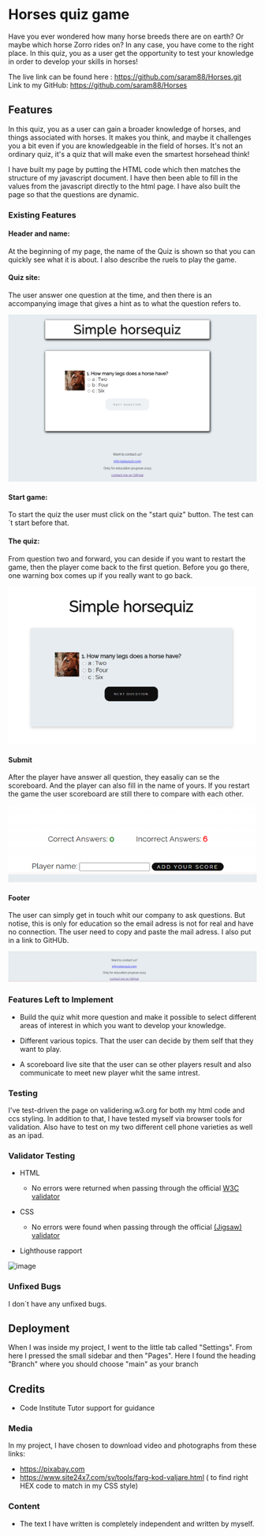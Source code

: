 # Horses quiz game
  
Have you ever wondered how many horse breeds there are on earth? Or maybe which horse Zorro rides on? In any case, you have come to the right place. In this quiz, you as a user get the opportunity to test your knowledge in order to develop your skills in horses!

The live link can be found here : https://github.com/saram88/Horses.git<br>
Link to my GitHub: https://github.com/saram88/Horses



## Features 

In this quiz, you as a user can gain a broader knowledge of horses, and things associated with horses. It makes you think, and maybe it challenges you a bit even if you are knowledgeable in the field of horses. It's not an ordinary quiz, it's a quiz that will make even the smartest horsehead think!

I have built my page by putting the HTML code which then matches the structure of my javascript document. I have then been able to fill in the values ​​from the javascript directly to the html page. I have also built the page so that the questions are dynamic.


### Existing Features

#### Header and name: ####
  At the beginning of my page, the name of the Quiz is shown so that you can quickly see what it is about. I also describe the ruels to play the game.

#### Quiz site: ####
 The user answer one question at the time, and then there is an accompanying image that gives a hint as to what the question refers to.
  
  ![image](/assets/Images/quizstart.png)

#### Start game: ####
  To start the quiz the user must click on the "start quiz" button. The test can´t start before that.

#### The quiz: ####
 
  From question two and forward, you can deside if you want to restart the game, then the player come back to the first quetion. Before you go there, one warning box comes up if you really want to go back.


  ![image](/assets/Images/play.png)

#### Submit ####
 After the player have answer all question, they easaliy can se the scoreboard. And the player can also fill in the name of yours. If you restart the game the user scoreboard are still there to compare with each other.

  ![image](/assets/Images/score.png)


#### Footer ####

The user can simply get in touch whit our company to ask questions. But notise, this is only for education so the email adress is not for real and have no connection. The user need to copy and paste the mail adress.
I also put in a link to GitHUb.

 ![image](/assets/Images/footerquiz.png)


### Features Left to Implement

- Build the quiz whit more question and make it possible to select different areas of interest in which you want to develop your knowledge.

- Different various topics. That the user can decide by them self that they want to play. 

- A scoreboard live site that the user can se other players result and also communicate to meet new player whit the same intrest.

### Testing 

I've test-driven the page on validering.w3.org for both my html code and ccs styling. In addition to that, I have tested myself via browser tools for validation. Also have to test on my two different cell phone varieties as well as an ipad.



### Validator Testing 

- HTML
  - No errors were returned when passing through the official [W3C validator](https://validator.w3.org/nu/?doc=https%3A%2F%2F5500-saram88-helaminfullatam-fq2y2b0nxao.ws-eu90.gitpod.io%2Fassets%2Findex.html)
- CSS
  - No errors were found when passing through the official [(Jigsaw) validator](https://jigsaw.w3.org/css-validator/validator?uri=https%3A%2F%2F5500-saram88-helaminfullatam-fq2y2b0nxao.ws-eu90.gitpod.io%2Fassets%2Findex.html&profile=css3svg&usermedium=all&warning=1&vextwarning=&lang=sv)

- Lighthouse rapport 

![image](https://github.com/saram88/Horses/assets/127104599/8e99c23c-4ef8-4350-b73d-7a85273ea201)


### Unfixed Bugs

I don´t have any unfixed bugs.

## Deployment

When I was inside my project, I went to the little tab called "Settings". From here I pressed the small sidebar and then "Pages". Here I found the heading "Branch" where you should choose "main" as your branch

## Credits 
- Code Institute Tutor support for guidance 

### Media

In my project, I have chosen to download video and photographs from these links:

- https://pixabay.com
- https://www.site24x7.com/sv/tools/farg-kod-valjare.html ( to find right HEX code to match in my CSS style)


### Content 

- The text I have written is completely independent and written by myself.
